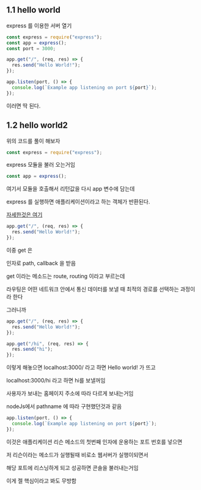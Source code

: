 ## 1.1 hello world

express 를 이용한 서버 열기

```js
const express = require("express");
const app = express();
const port = 3000;

app.get("/", (req, res) => {
  res.send("Hello World!");
});

app.listen(port, () => {
  console.log(`Example app listening on port ${port}`);
});
```

이러면 딱 된다.

## 1.2 hello world2

위의 코드를 풀이 해보자

```js
const express = require("express");
```

express 모듈을 불러 오는거임

```js
const app = express();
```

여기서 모듈을 호출해서 리턴값을 다시 app 변수에 담는데

express 를 실행하면 애플리케이션이라고 하는 객체가 반환된다.

[자세한것은 여기](https://expressjs.com/ko/4x/api.html#app)

```js
app.get("/", (req, res) => {
  res.send("Hello World!");
});
```

이중 get 은

인자로 path, callback 을 받음

get 이라는 메소드는 route, routing 이라고 부르는데

라우팅은 어떤 네트워크 안에서 통신 데이터를 보낼 때 최적의 경로를 선택하는 과정이라 한다

그러니까

```js
app.get("/", (req, res) => {
  res.send("Hello World!");
});

app.get("/hi", (req, res) => {
  res.send("hi");
});
```

이렇게 해놓으면 localhost:3000/ 라고 하면 Hello world! 가 뜨고

localhost:3000/hi 라고 하면 hi를 보낼꺼임

사용자가 보내는 홈페이지 주소에 따라 다르게 보내는거임

nodeJs에서 pathname 에 따라 구현했던것과 같음

```js
app.listen(port, () => {
  console.log(`Example app listening on port ${port}`);
});
```

이것은 애플리케이션 리슨 메소드의 첫번째 인자에 운용하는 포트 번호를 넣으면

저 리슨이라는 메소드가 실행될때 비로소 웹서버가 실행이되면서

해당 포트에 리스닝하게 되고 성공하면 콘솔을 불러내는거임

이게 젤 핵심이라고 봐도 무방함
